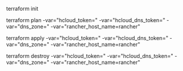 terraform init

terraform plan -var="hcloud_token=" -var="hcloud_dns_token=" -var="dns_zone=" -var="rancher_host_name=rancher"

terraform apply -var="hcloud_token=" -var="hcloud_dns_token=" -var="dns_zone=" -var="rancher_host_name=rancher"

terraform destroy -var="hcloud_token=" -var="hcloud_dns_token=" -var="dns_zone=" -var="rancher_host_name=rancher"